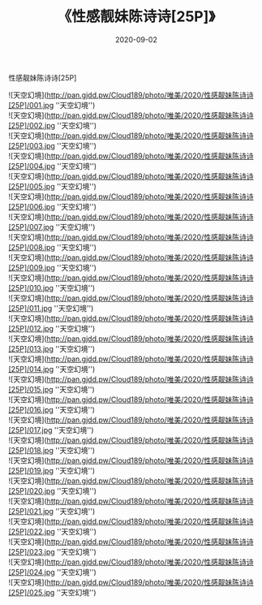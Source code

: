 ﻿---
layout: post
title:  《性感靓妹陈诗诗[25P]》
date:   2020-09-02
img: http://pan.gjdd.pw/Cloud189/photo/唯美/2020/性感靓妹陈诗诗[25P]/000.jpg
categories: [美女, 清纯, 唯美]
---

性感靓妹陈诗诗[25P]



![天空幻境](http://pan.gjdd.pw/Cloud189/photo/唯美/2020/性感靓妹陈诗诗[25P]/001.jpg ''天空幻境'') <br>
![天空幻境](http://pan.gjdd.pw/Cloud189/photo/唯美/2020/性感靓妹陈诗诗[25P]/002.jpg ''天空幻境'') <br>
![天空幻境](http://pan.gjdd.pw/Cloud189/photo/唯美/2020/性感靓妹陈诗诗[25P]/003.jpg ''天空幻境'') <br>
![天空幻境](http://pan.gjdd.pw/Cloud189/photo/唯美/2020/性感靓妹陈诗诗[25P]/004.jpg ''天空幻境'') <br>
![天空幻境](http://pan.gjdd.pw/Cloud189/photo/唯美/2020/性感靓妹陈诗诗[25P]/005.jpg ''天空幻境'') <br>
![天空幻境](http://pan.gjdd.pw/Cloud189/photo/唯美/2020/性感靓妹陈诗诗[25P]/006.jpg ''天空幻境'') <br>
![天空幻境](http://pan.gjdd.pw/Cloud189/photo/唯美/2020/性感靓妹陈诗诗[25P]/007.jpg ''天空幻境'') <br>
![天空幻境](http://pan.gjdd.pw/Cloud189/photo/唯美/2020/性感靓妹陈诗诗[25P]/008.jpg ''天空幻境'') <br>
![天空幻境](http://pan.gjdd.pw/Cloud189/photo/唯美/2020/性感靓妹陈诗诗[25P]/009.jpg ''天空幻境'') <br>
![天空幻境](http://pan.gjdd.pw/Cloud189/photo/唯美/2020/性感靓妹陈诗诗[25P]/010.jpg ''天空幻境'') <br>
![天空幻境](http://pan.gjdd.pw/Cloud189/photo/唯美/2020/性感靓妹陈诗诗[25P]/011.jpg ''天空幻境'') <br>
![天空幻境](http://pan.gjdd.pw/Cloud189/photo/唯美/2020/性感靓妹陈诗诗[25P]/012.jpg ''天空幻境'') <br>
![天空幻境](http://pan.gjdd.pw/Cloud189/photo/唯美/2020/性感靓妹陈诗诗[25P]/013.jpg ''天空幻境'') <br>
![天空幻境](http://pan.gjdd.pw/Cloud189/photo/唯美/2020/性感靓妹陈诗诗[25P]/014.jpg ''天空幻境'') <br>
![天空幻境](http://pan.gjdd.pw/Cloud189/photo/唯美/2020/性感靓妹陈诗诗[25P]/015.jpg ''天空幻境'') <br>
![天空幻境](http://pan.gjdd.pw/Cloud189/photo/唯美/2020/性感靓妹陈诗诗[25P]/016.jpg ''天空幻境'') <br>
![天空幻境](http://pan.gjdd.pw/Cloud189/photo/唯美/2020/性感靓妹陈诗诗[25P]/017.jpg ''天空幻境'') <br>
![天空幻境](http://pan.gjdd.pw/Cloud189/photo/唯美/2020/性感靓妹陈诗诗[25P]/018.jpg ''天空幻境'') <br>
![天空幻境](http://pan.gjdd.pw/Cloud189/photo/唯美/2020/性感靓妹陈诗诗[25P]/019.jpg ''天空幻境'') <br>
![天空幻境](http://pan.gjdd.pw/Cloud189/photo/唯美/2020/性感靓妹陈诗诗[25P]/020.jpg ''天空幻境'') <br>
![天空幻境](http://pan.gjdd.pw/Cloud189/photo/唯美/2020/性感靓妹陈诗诗[25P]/021.jpg ''天空幻境'') <br>
![天空幻境](http://pan.gjdd.pw/Cloud189/photo/唯美/2020/性感靓妹陈诗诗[25P]/022.jpg ''天空幻境'') <br>
![天空幻境](http://pan.gjdd.pw/Cloud189/photo/唯美/2020/性感靓妹陈诗诗[25P]/023.jpg ''天空幻境'') <br>
![天空幻境](http://pan.gjdd.pw/Cloud189/photo/唯美/2020/性感靓妹陈诗诗[25P]/024.jpg ''天空幻境'') <br>
![天空幻境](http://pan.gjdd.pw/Cloud189/photo/唯美/2020/性感靓妹陈诗诗[25P]/025.jpg ''天空幻境'') <br>